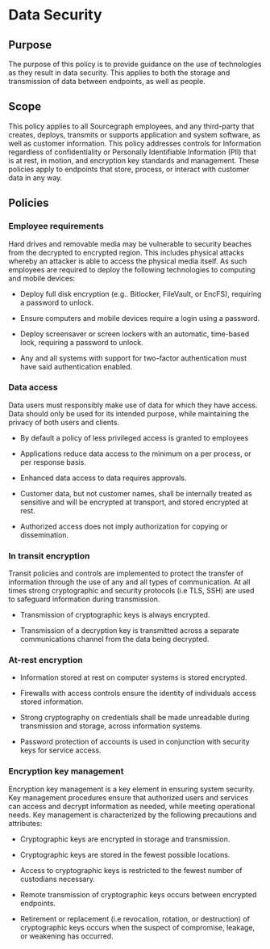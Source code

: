 # Data Security 

## Purpose

The purpose of this policy is to provide guidance on the use of technologies as they result in data security. This applies to both the storage and transmission of data between endpoints, as well as people.

## Scope

This policy applies to all Sourcegraph employees, and any third-party that creates, deploys, transmits or supports application and system software, as well as customer information. This policy addresses controls for Information regardless of confidentiality or Personally Identifiable Information (PII) that is at rest, in motion, and encryption key standards and management. These policies apply to endpoints that store, process, or interact with customer data in any way.

## Policies

### Employee requirements

Hard drives and removable media may be vulnerable to security beaches from the decrypted to encrypted region. This includes physical attacks whereby an attacker is able to access the physical media itself. As such employees are required to deploy the following technologies to computing and mobile devices:

* Deploy full disk encryption (e.g.. Bitlocker, FileVault, or EncFS), requiring a password to unlock.

* Ensure computers and mobile devices require a login using a password.

* Deploy screensaver or screen lockers with an automatic, time-based lock, requiring a password to unlock.

* Any and all systems with support for two-factor authentication must have said authentication enabled.

### Data access

Data users must responsibly make use of data for which they have access. Data should only be used for its intended purpose, while maintaining the privacy of both users and clients.

* By default a policy of less privileged access is granted to employees

* Applications reduce data access to the minimum on a per process, or per response basis.

* Enhanced data access to data requires approvals.

* Customer data, but not customer names, shall be internally treated as sensitive and will be encrypted at transport, and stored encrypted at rest.

* Authorized access does not imply authorization for copying or dissemination.

### In transit encryption

Transit policies and controls are implemented to protect the transfer of information through the use of any and all types of communication. At all times strong cryptographic and security protocols (i.e TLS, SSH) are used to safeguard information during transmission.

* Transmission of cryptographic keys is always encrypted.

* Transmission of a decryption key is transmitted across a separate communications channel from the data being decrypted.

### At-rest encryption

* Information stored at rest on computer systems is stored encrypted. 

* Firewalls with access controls ensure the identity of individuals access stored information.

* Strong cryptography on credentials shall be made unreadable during transmission and storage, across information systems.

* Password protection of accounts is used in conjunction with security keys for service access.

### Encryption key management

Encryption key management is a key element in ensuring system security. Key management procedures ensure that authorized users and services can access and decrypt information as needed, while meeting operational needs. Key management is characterized by the following precautions and attributes:

* Cryptographic keys are encrypted in storage and transmission.

* Cryptographic keys are stored in the fewest possible locations.

* Access to cryptographic keys is restricted to the fewest number of custodians necessary.

* Remote transmission of cryptographic keys occurs between encrypted endpoints.

* Retirement or replacement (i.e revocation, rotation, or destruction) of cryptographic keys occurs when the suspect of compromise, leakage, or weakening has occurred.